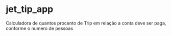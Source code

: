 # jet_tip_app
Calculadora de quantos procento de Trip em relação a conta deve ser paga, conforme o numero de pessoas
